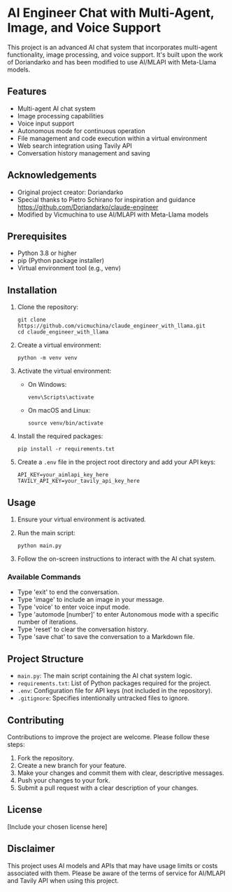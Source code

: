 # AI Engineer Chat with Multi-Agent, Image, and Voice Support

This project is an advanced AI chat system that incorporates multi-agent functionality, image processing, and voice support. It's built upon the work of Doriandarko and has been modified to use AI/MLAPI with Meta-Llama models.

## Features

- Multi-agent AI chat system
- Image processing capabilities
- Voice input support
- Autonomous mode for continuous operation
- File management and code execution within a virtual environment
- Web search integration using Tavily API
- Conversation history management and saving

## Acknowledgements

- Original project creator: Doriandarko
- Special thanks to Pietro Schirano for inspiration and guidance
   https://github.com/Doriandarko/claude-engineer
- Modified by Vicmuchina  to use AI/MLAPI with Meta-Llama models

## Prerequisites

- Python 3.8 or higher
- pip (Python package installer)
- Virtual environment tool (e.g., venv)

## Installation

1. Clone the repository:
   ```
   git clone https://github.com/vicmuchina/claude_engineer_with_llama.git
   cd claude_engineer_with_llama
   ```

2. Create a virtual environment:
   ```
   python -m venv venv
   ```

3. Activate the virtual environment:
   - On Windows:
     ```
     venv\Scripts\activate
     ```
   - On macOS and Linux:
     ```
     source venv/bin/activate
     ```

4. Install the required packages:
   ```
   pip install -r requirements.txt
   ```

5. Create a `.env` file in the project root directory and add your API keys:
   ```
   API_KEY=your_aimlapi_key_here
   TAVILY_API_KEY=your_tavily_api_key_here
   ```

## Usage

1. Ensure your virtual environment is activated.

2. Run the main script:
   ```
   python main.py
   ```

3. Follow the on-screen instructions to interact with the AI chat system.

### Available Commands

- Type 'exit' to end the conversation.
- Type 'image' to include an image in your message.
- Type 'voice' to enter voice input mode.
- Type 'automode [number]' to enter Autonomous mode with a specific number of iterations.
- Type 'reset' to clear the conversation history.
- Type 'save chat' to save the conversation to a Markdown file.

## Project Structure

- `main.py`: The main script containing the AI chat system logic.
- `requirements.txt`: List of Python packages required for the project.
- `.env`: Configuration file for API keys (not included in the repository).
- `.gitignore`: Specifies intentionally untracked files to ignore.

## Contributing

Contributions to improve the project are welcome. Please follow these steps:

1. Fork the repository.
2. Create a new branch for your feature.
3. Make your changes and commit them with clear, descriptive messages.
4. Push your changes to your fork.
5. Submit a pull request with a clear description of your changes.

## License

[Include your chosen license here]

## Disclaimer

This project uses AI models and APIs that may have usage limits or costs associated with them. Please be aware of the terms of service for AI/MLAPI and Tavily API when using this project.